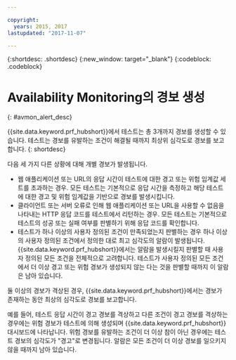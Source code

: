 ```yaml
---

copyright:
  years: 2015, 2017
lastupdated: "2017-11-07"

---
```


{:shortdesc: .shortdesc}
{:new_window: target="_blank"}
{:codeblock: .codeblock}


# Availability Monitoring의 경보 생성
{: #avmon_alert_desc}

{{site.data.keyword.prf_hubshort}}에서 테스트는 총 3개까지 경보를 생성할 수 있습니다. 테스트는 경보를 유발하는 조건이 해결될 때까지 최상위 심각도로 경보를 보고합니다.
{: shortdesc}

다음 세 가지 다른 상황에 대해 개별 경보가 발생됩니다. 

-   웹 애플리케이션 또는 URL의 응답 시간이 테스트에 대한 경고 또는 위험 임계값 세트를 초과하는 경우. 모든 테스트는 기본적으로 응답 시간을 측정하고 해당 테스트에 대한 경고 및 위험 임계값을 기반으로 경보를 발생시킵니다. 
-   클라이언트 또는 서버 오류로 인해 웹 애플리케이션 또는 URL을 사용할 수 없음을 나타내는 HTTP 응답 코드를 테스트에서 리턴하는 경우. 모든 테스트는 기본적으로 테스트의 성공 또는 실패 여부를 판별하기 위해 응답 코드를 확인합니다. 
-   테스트가 하나 이상의 사용자 정의된 조건이 만족되었는지 판별하는 경우 하나 이상의 사용자 정의된 조건에서 정의한 대로 최고 심각도의 알람이 발생됩니다. {{site.data.keyword.prf_hubshort}}에서는 알람을 발생시킬지 판별할 때 사용자 정의된 모든 조건을 전체적으로 고려합니다. 테스트가 사용자 정의된 모든 조건에서 더 이상 경고 또는 위험 경보가 생성되지 않는 다는 것을 판별할 때까지 이 알람은 남아 있습니다. 

둘 이상의 경보가 격상된 경우, {{site.data.keyword.prf_hubshort}}에서는 경보가 존재하는 동안 최상의 심각도로 경보를 보고합니다. 

예를 들어, 테스트 응답 시간이 경고 경보를 격상하고 다른 조건이 경고 경보를 격상하는 경우에는 위험 경보가 테스트에 의해 생성되며 {{site.data.keyword.prf_hubshort}} 대시보드에 나타납니다. 위험 경보를 유발하는 조건이 더 이상 참이 아닌 경우에는 테스트 경보의 심각도가 "경고"로 변경됩니다. 알람은 모든 조건이 더 이상 경보를 일으키지 않을 때까지 남아 있습니다. 
